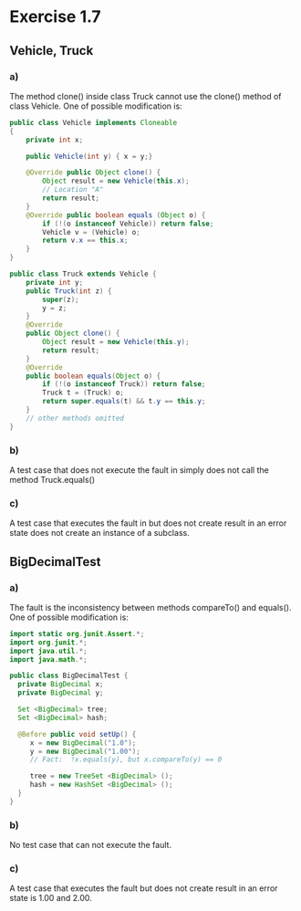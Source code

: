 # Exercise 1.7

## Vehicle, Truck
### a)
The method clone() inside class Truck cannot use the clone() method of class Vehicle. One of possible modification is:
```Java
public class Vehicle implements Cloneable
{
    private int x;

    public Vehicle(int y) { x = y;}

    @Override public Object clone() {
        Object result = new Vehicle(this.x);
        // Location "A"
        return result;
    }
    @Override public boolean equals (Object o) {
        if (!(o instanceof Vehicle)) return false;
        Vehicle v = (Vehicle) o;
        return v.x == this.x;
    }
}
```
```Java
public class Truck extends Vehicle {
    private int y;
    public Truck(int z) {
        super(z);
        y = z;
    }
    @Override
    public Object clone() {
        Object result = new Vehicle(this.y);
        return result;
    }
    @Override
    public boolean equals(Object o) {
        if (!(o instanceof Truck)) return false;
        Truck t = (Truck) o;
        return super.equals(t) && t.y == this.y;
    }
    // other methods omitted
}
```

### b)
A test case that does not execute the fault in simply does not call the method Truck.equals()

### c)
A test case that executes the fault in but does not create result in an error state does not create an instance of a subclass.

## BigDecimalTest
### a)
The fault is the inconsistency between methods compareTo() and equals(). One of possible modification is:
```Java
import static org.junit.Assert.*;
import org.junit.*;
import java.util.*;
import java.math.*;

public class BigDecimalTest {
  private BigDecimal x;
  private BigDecimal y;

  Set <BigDecimal> tree;
  Set <BigDecimal> hash;

  @Before public void setUp() {
     x = new BigDecimal("1.0");
     y = new BigDecimal("1.00");
     // Fact:  !x.equals(y), but x.compareTo(y) == 0

     tree = new TreeSet <BigDecimal> ();
     hash = new HashSet <BigDecimal> ();
  }
}  
```

### b)
No test case that can not execute the fault.

### c)
A test case that executes the fault but does not create result in an error state is 1.00 and 2.00.